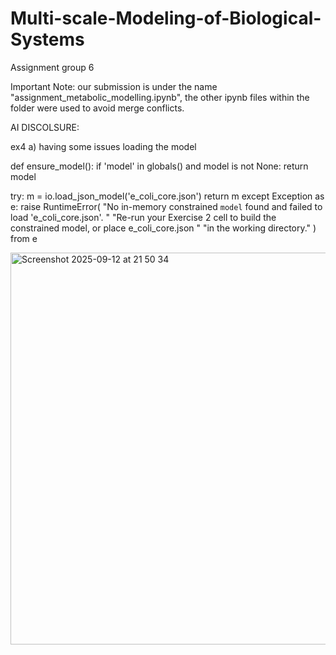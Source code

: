 # Multi-scale-Modeling-of-Biological-Systems
Assignment group 6

Important Note: our submission is under the name "assignment_metabolic_modelling.ipynb", the other ipynb files within the folder were used to avoid merge conflicts.







AI DISCOLSURE: 

ex4 a)
having some issues loading the model

def ensure_model():
    if 'model' in globals() and model is not None:
        return model
   
  try:
        m = io.load_json_model('e_coli_core.json')
        return m
    except Exception as e:
        raise RuntimeError(
            "No in-memory constrained `model` found and failed to load 'e_coli_core.json'. "
            "Re-run your Exercise 2 cell to build the constrained model, or place e_coli_core.json "
            "in the working directory."
        ) from e


<img width="816" height="627" alt="Screenshot 2025-09-12 at 21 50 34" src="https://github.com/user-attachments/assets/213b0547-9a50-46fe-a233-640dc57381b8" />
